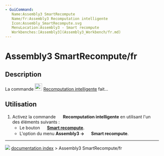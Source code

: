 ```yaml
---
- GuiCommand:
   Name:Assembly3 SmartRecompute
   Name/fr:Assembly3 Recomputation intelligente
   Icon:Assembly_SmartRecompute.svg‎‎
   MenuLocation:Assembly3 - Smart recompute
   Workbenches:[Assembly3](Assembly3_Workbench/fr.md)
---
```


# Assembly3 SmartRecompute/fr

## Description

La commande <img alt="" src=images/Assembly_SmartRecompute.svg  style="width:24px;"> [Recomputation intelligente](Assembly3_SmartRecompute/fr.md) fait\...

## Utilisation

1.  Activez la commande <img alt="" src=images/Assembly_SmartRecompute.svg  style="width:16px;"> **Recomputation intelligente** en utilisant l\'un des éléments suivants :
    -   Le bouton **<img src="images/Assembly_SmartRecompute.svg" width=16px> [Smart recompute](Assembly3_SmartRecompute/fr.md)**.
    -   L\'option du menu **Assembly3 → <img src="images/Assembly_SmartRecompute.svg" width=16px> Smart recompute**.



---
![](images/Button_right.svg) [documentation index](../README.md) > Assembly3 SmartRecompute/fr
